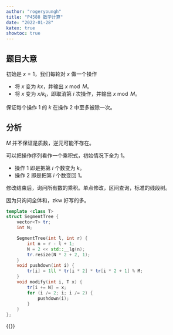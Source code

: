 ```yaml
---
author: "rogeryoungh"
title: "P4588 数学计算"
date: "2022-01-28"
katex: true
showtoc: true
---
```


## 题目大意

初始是 $x=1$，我们每轮对 $x$ 做一个操作

- 将 $x$ 变为 $k x$，并输出 $x \bmod M$。
- 将 $x$ 变为 $x / k_i$，即取消第 $i$ 次操作，并输出 $x \bmod M$。

保证每个操作 1 的 $k$ 在操作 2 中至多被除一次。

## 分析

$M$ 并不保证是质数，逆元可能不存在。

可以把操作序列看作一个乘积式，初始情况下全为 $1$。

- 操作 1 即是把第 $i$ 个数变为 $k$。
- 操作 2 即是把第 $i$ 个数变回 $1$。

修改结束后，询问所有数的乘积。单点修改，区间查询，标准的线段树。

因为只询问全体和，zkw 好写的多。

```cpp
template <class T>
struct SegmentTree {
    vector<T> tr;
    int N;

    SegmentTree(int l, int r) {
        int n = r - l + 1;
        N = 2 << std::__lg(n);
        tr.resize(N * 2 + 2, 1);
    }
    void pushdown(int i) {
        tr[i] = 1ll * tr[i * 2] * tr[i * 2 + 1] % M;
    }
    void modify(int i, T x) {
        tr[i += N] = x;
        for (i /= 2; i; i /= 2) {
            pushdown(i);
        }
    }
};
```

{{<codes url="2022-01/codes/P4588.cpp">}}
